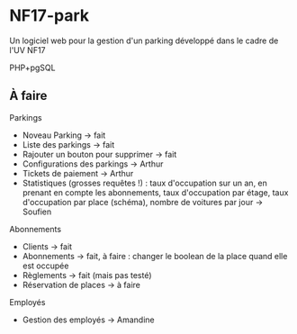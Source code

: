 # NF17-park

Un logiciel web pour la gestion d'un parking développé dans le cadre de l'UV NF17

PHP+pgSQL


## À faire

Parkings

- Noveau Parking -> fait
- Liste des parkings -> fait
- Rajouter un bouton pour supprimer -> fait
- Configurations des parkings -> Arthur
- Tickets de paiement -> Arthur
- Statistiques (grosses requêtes !) : taux d'occupation sur un an, en prenant en compte les abonnements, taux d'occupation par étage, taux d'occupation par place (schéma), nombre de voitures par jour -> Soufien

Abonnements

- Clients -> fait
- Abonnements -> fait, à faire : changer le boolean de la place quand elle est occupée
- Règlements -> fait (mais pas testé)
- Réservation de places -> à faire

Employés

- Gestion des employés -> Amandine